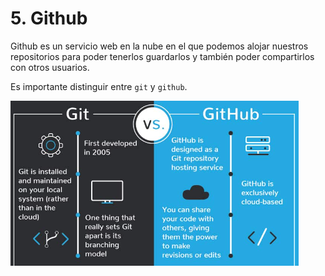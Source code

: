 # 5. Github

Github es un servicio web en la nube en el que podemos alojar nuestros repositorios para poder tenerlos guardarlos y también poder compartirlos con otros usuarios.

Es importante distinguir entre ``git`` y ``github``.

![](img/2023-01-18-09-47-26.png)